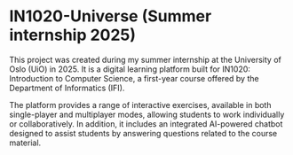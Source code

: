 # IN1020-Universe (Summer internship 2025)
This project was created during my summer internship at the University of Oslo (UiO) in 2025. It is a digital learning platform built for IN1020: Introduction to Computer Science, a first-year course offered by the Department of Informatics (IFI).

The platform provides a range of interactive exercises, available in both single-player and multiplayer modes, allowing students to work individually or collaboratively. In addition, it includes an integrated AI-powered chatbot designed to assist students by answering questions related to the course material.


